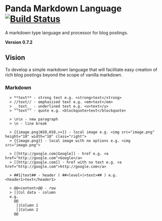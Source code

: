 Panda Markdown Language [![Build Status](https://travis-ci.org/necrophonic/panda-markdown.png?branch=master)](https://travis-ci.org/necrophonic/panda-markdown)
=======================

A markdown type language and processor for blog postings.

**Version 0.7.2**

## Vision ##

To develop a simple markdown language that will facilitate easy creation of rich blog postings beyond the scope of vanilla markdown.

### Markdown ###


```
  > **text** - strong text e.g. <strong>text</strong>
  > //text// - emphasised text e.g. <em>text</em>
  > __text__ - underlined text e.g. <u>text</u>
  > ""text"" - quote e.g. <blockquote>text</blockquote>

  > \n\n - new paragraph
  > \n - line break

  > {{image.png|W10,H10,>>}} - local image e.g. <img src="image.png" height="10" width="10" class="right">
  > {{image.png}} - local image with no options e.g. <img src="image.png">

  > [[http://google.com|Google]] - href e.g. <a href="http://google.com">Google</a>
  > [[http://google.com]] - href with no text e.g. <a href="http://google.com">http://google.com</a>

  > ##1|text## - header ( ##<level>|<text>## ) e.g. <header1>text</header1>

  > @@<content>@@ - row
  > ||Col data - column
  e.g.
    @@
     ||Column 1
     ||Column 2
    @@
```
